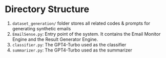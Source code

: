 # Directory Structure
1. ```dataset_generation/``` folder stores all related codes & prompts for generating synthetic emails
2. ```EmailSense.py```: Entry point of the system. It contains the Email Monitor Engine and the Result Generator Engine.
3. ```classifier.py```: The GPT4-Turbo used as the classifier
4. ```summarizer.py```: The GPT4-Turbo used as the summarizer
